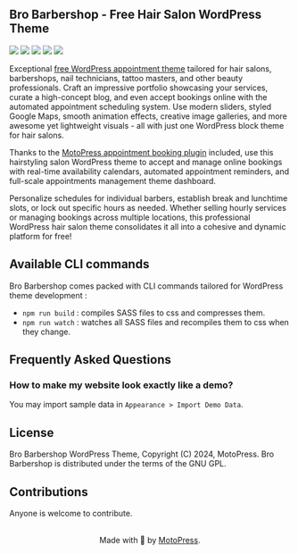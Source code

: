 ## Bro Barbershop - Free Hair Salon WordPress Theme

![](https://img.shields.io/wordpress/theme/v/bro-barbershop)
![](https://img.shields.io/wordpress/theme/installs/bro-barbershop)
![](https://img.shields.io/wordpress/theme/dm/bro-barbershop)
![](https://img.shields.io/wordpress/theme/rating/bro-barbershop)
![](https://img.shields.io/wordpress/theme/last-updated/bro-barbershop)

Exceptional [free WordPress appointment theme](https://wordpress.org/themes/bro-barbershop/) tailored for hair salons, barbershops, nail technicians, tattoo masters, and other beauty professionals. Craft an impressive portfolio showcasing your services, curate a high-concept blog, and even accept bookings online with the automated appointment scheduling system. Use modern sliders, styled Google Maps, smooth animation effects, creative image galleries, and more awesome yet lightweight visuals - all with just one WordPress block theme for hair salons.

Thanks to the [MotoPress appointment booking plugin](https://wordpress.org/plugins/motopress-appointment-lite/) included, use this hairstyling salon WordPress theme to accept and manage online bookings with real-time availability calendars, automated appointment reminders, and full-scale appointments management theme dashboard.

Personalize schedules for individual barbers, establish break and lunchtime slots, or lock out specific hours as needed. Whether selling hourly services or managing bookings across multiple locations, this professional WordPress hair salon theme consolidates it all into a cohesive and dynamic platform for free!

## Available CLI commands
Bro Barbershop comes packed with CLI commands tailored for WordPress theme development :

- `npm run build` : compiles SASS files to css and compresses them.
- `npm run watch` : watches all SASS files and recompiles them to css when they change.

## Frequently Asked Questions

### How to make my website look exactly like a demo?
You may import sample data in `Appearance > Import Demo Data`.

## License
Bro Barbershop WordPress Theme, Copyright (C) 2024, MotoPress.
Bro Barbershop is distributed under the terms of the GNU GPL.

## Contributions
Anyone is welcome to contribute.

<p align="center">
    <br/>
    Made with 💙 by <a href="https://motopress.com/">MotoPress</a>.<br/>
</p>
